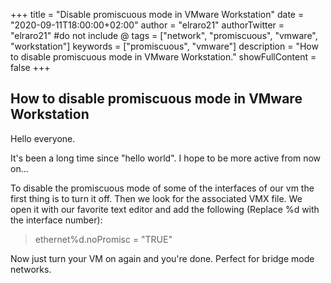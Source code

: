 +++
title = "Disable promiscuous mode in VMware Workstation"
date = "2020-09-11T18:00:00+02:00"
author = "elraro21"
authorTwitter = "elraro21" #do not include @
tags = ["network", "promiscuous", "vmware", "workstation"]
keywords = ["promiscuous", "vmware"]
description = "How to disable promiscuous mode in VMware Workstation."
showFullContent = false
+++

## How to disable promiscuous mode in VMware Workstation

Hello everyone.

It's been a long time since "hello world". I hope to be more active from now on...

To disable the promiscuous mode of some of the interfaces of our vm the first thing is to turn it off. Then we look for the associated VMX file. We open it with our favorite text editor and add the following (Replace %d with the interface number):

  > ethernet%d.noPromisc = "TRUE"

Now just turn your VM on again and you're done. Perfect for bridge mode networks.
